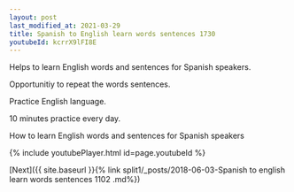 ```yaml
---
layout: post
last_modified_at: 2021-03-29
title: Spanish to English learn words sentences 1730 
youtubeId: kcrrX9lFI8E
---
```

 
 
Helps to learn English words and sentences for Spanish speakers.

Opportunitiy to repeat the words sentences. 

Practice English language. 
 
10 minutes practice every day. 
 
How to learn English words and sentences for Spanish speakers 
 
{% include youtubePlayer.html id=page.youtubeId %}
 
 
[Next]({{ site.baseurl }}{% link  split1/_posts/2018-06-03-Spanish to english learn words sentences 1102 .md%})
 
